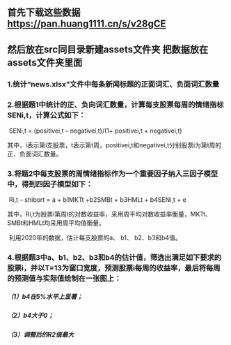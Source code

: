 

## 首先下载这些数据 https://pan.huang1111.cn/s/v28gCE 

## 然后放在src同目录新建assets文件夹 把数据放在assets文件夹里面



### 1.统计“news.xlsx”文件中每条新闻标题的正面词汇、负面词汇数量



### 2.根据题1中统计的正、负向词汇数量，计算每支股票每周的情绪指标SENi,t，计算公式如下：

​		SENi,t = (positivei,t – negativei,t)/(1+ positivei,t + negativei,t)

​		其中，i表示第i支股票，t表示第t周，positivei,t和negativei,t分别股票i为第t周的正、负面词汇数量。

 

### 3.将题2中每支股票的周情绪指标作为一个重要因子纳入三因子模型中，得到四因子模型如下：

​		Ri,t – shibort = a + b1MKTt +b2SMBt + b3HMLt + b4SENi,t + e

​		其中，Ri,t为股票i第周t的对数收益率，采用周平均对数收益率衡量，MKTt、SMBt和HMLt均采用周平均值衡量。

​		利用2020年的数据，估计每支股票的a、	b1、	b2、b3和b4值。

 

### 4.根据题3中a、b1、b2、b3和b4的估计值，筛选出满足如下要求的股票i，并以T=13为窗口宽度，预测股票i每周的收益率，最后将每周的预测值与实际值绘制在一张图上：

##### 	（1）b4在5%水平上显著；

##### 	（2）b4大于0；

##### 	（3）调整后的R2值最大





